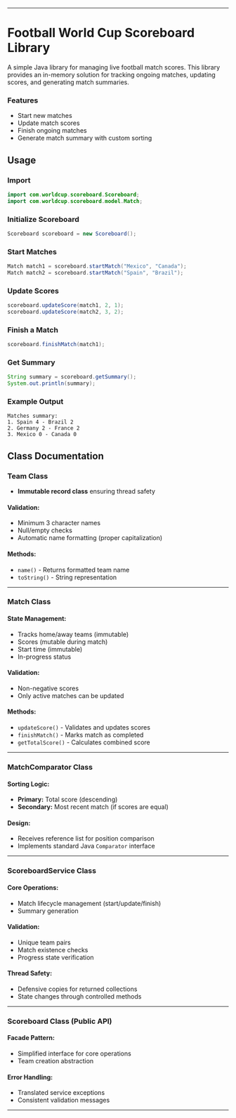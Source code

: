 
---

# Football World Cup Scoreboard Library

A simple Java library for managing live football match scores. This library provides an in-memory solution for tracking ongoing matches, updating scores, and generating match summaries.

### Features

- Start new matches
- Update match scores
- Finish ongoing matches
- Generate match summary with custom sorting

## Usage

### Import
```java
import com.worldcup.scoreboard.Scoreboard;
import com.worldcup.scoreboard.model.Match;
```

### Initialize Scoreboard
```java
Scoreboard scoreboard = new Scoreboard();
```  

### Start Matches
```java
Match match1 = scoreboard.startMatch("Mexico", "Canada");
Match match2 = scoreboard.startMatch("Spain", "Brazil");
```  

### Update Scores
```java
scoreboard.updateScore(match1, 2, 1);
scoreboard.updateScore(match2, 3, 2);
```  

### Finish a Match
```java
scoreboard.finishMatch(match1);
```  

### Get Summary
```java
String summary = scoreboard.getSummary();
System.out.println(summary);
```  

### Example Output
```
Matches summary:
1. Spain 4 - Brazil 2
2. Germany 2 - France 2
3. Mexico 0 - Canada 0
```

## Class Documentation

### Team Class
- **Immutable record class** ensuring thread safety  

#### Validation:
- Minimum 3 character names  
- Null/empty checks  
- Automatic name formatting (proper capitalization)  

#### Methods:
- `name()` - Returns formatted team name  
- `toString()` - String representation  

---

### Match Class  

#### State Management:
- Tracks home/away teams (immutable)  
- Scores (mutable during match)  
- Start time (immutable)  
- In-progress status  

#### Validation:
- Non-negative scores  
- Only active matches can be updated  

#### Methods:
- `updateScore()` - Validates and updates scores  
- `finishMatch()` - Marks match as completed  
- `getTotalScore()` - Calculates combined score  

---

### MatchComparator Class  

#### Sorting Logic:
- **Primary:** Total score (descending)  
- **Secondary:** Most recent match (if scores are equal)  

#### Design:
- Receives reference list for position comparison  
- Implements standard Java `Comparator` interface  

---

### ScoreboardService Class  

#### Core Operations:
- Match lifecycle management (start/update/finish)  
- Summary generation  

#### Validation:
- Unique team pairs  
- Match existence checks  
- Progress state verification  

#### Thread Safety:
- Defensive copies for returned collections  
- State changes through controlled methods  

---

### Scoreboard Class (Public API)  

#### Facade Pattern:
- Simplified interface for core operations  
- Team creation abstraction  

#### Error Handling:
- Translated service exceptions  
- Consistent validation messages  
---
